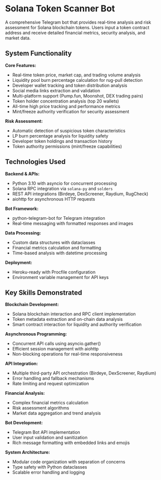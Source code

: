 # Solana Token Scanner Bot

A comprehensive Telegram bot that provides real-time analysis and risk assessment for Solana blockchain tokens. Users input a token contract address and receive detailed financial metrics, security analysis, and market data.

## System Functionality

**Core Features:**

- Real-time token price, market cap, and trading volume analysis
- Liquidity pool burn percentage calculation for rug-pull detection
- Developer wallet tracking and token distribution analysis
- Social media links extraction and validation
- Multi-platform support (Pump.fun, Moonshot, DEX trading pairs)
- Token holder concentration analysis (top 20 wallets)
- All-time high price tracking and performance metrics
- Mint/freeze authority verification for security assessment

**Risk Assessment:**

- Automatic detection of suspicious token characteristics
- LP burn percentage analysis for liquidity safety
- Developer token holdings and transaction history
- Token authority permissions (mint/freeze capabilities)

## Technologies Used

**Backend & APIs:**

- Python 3.10 with asyncio for concurrent processing
- Solana RPC integration via `solana-py` and `solders`
- REST API integrations (Birdeye, DexScreener, Raydium, RugCheck)
- aiohttp for asynchronous HTTP requests

**Bot Framework:**

- python-telegram-bot for Telegram integration
- Real-time messaging with formatted responses and images

**Data Processing:**

- Custom data structures with dataclasses
- Financial metrics calculation and formatting
- Time-based analysis with datetime processing

**Deployment:**

- Heroku-ready with Procfile configuration
- Environment variable management for API keys

## Key Skills Demonstrated

**Blockchain Development:**

- Solana blockchain interaction and RPC client implementation
- Token metadata extraction and on-chain data analysis
- Smart contract interaction for liquidity and authority verification

**Asynchronous Programming:**

- Concurrent API calls using asyncio.gather()
- Efficient session management with aiohttp
- Non-blocking operations for real-time responsiveness

**API Integration:**

- Multiple third-party API orchestration (Birdeye, DexScreener, Raydium)
- Error handling and fallback mechanisms
- Rate limiting and request optimization

**Financial Analysis:**

- Complex financial metrics calculation
- Risk assessment algorithms
- Market data aggregation and trend analysis

**Bot Development:**

- Telegram Bot API implementation
- User input validation and sanitization
- Rich message formatting with embedded links and emojis

**System Architecture:**

- Modular code organization with separation of concerns
- Type safety with Python dataclasses
- Scalable error handling and logging
